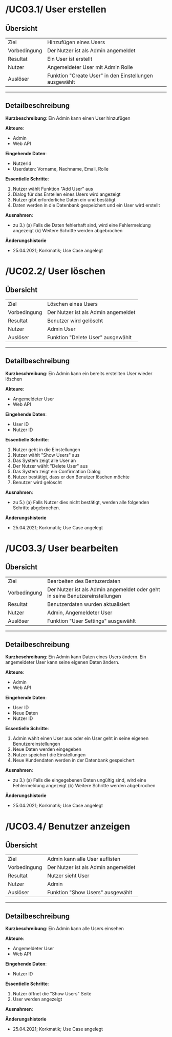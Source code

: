 # /UC03.1/ User erstellen

## Übersicht

  |||
 ---------------|---------------------------------------------------------------
  Ziel          | Hinzufügen eines Users
  Vorbedingung  | Der Nutzer ist als Admin angemeldet
  Resultat      | Ein User ist erstellt
  Nutzer        | Angemeldeter User mit Admin Rolle
  Auslöser      | Funktion "Create User" in den Einstellungen ausgewählt
  ------------------------------------------------------------------------------

## Detailbeschreibung

**Kurzbeschreibung**: Ein Admin kann einen User hinzufügen

**Akteure**:
* Admin
* Web API

**Eingehende Daten**:
* NutzerId
* Userdaten: Vorname, Nachname, Email, Rolle

**Essentielle Schritte**:
1. Nutzer wählt Funktion "Add User" aus
2. Dialog für das Erstellen eines Users wird angezeigt
3. Nutzer gibt erforderliche Daten ein und bestätigt
4. Daten werden in die Datenbank gespeichert und ein User wird erstellt

**Ausnahmen**:
- zu 3.) (a) Falls die Daten fehlerhaft sind, wird eine Fehlermeldung angezeigt (b) Weitere Schritte werden abgebrochen

**Änderungshistorie**
* 25.04.2021; Korkmatik; Use Case angelegt

# /UC02.2/ User löschen

## Übersicht

  |||
 ---------------|---------------------------------------------------------------
  Ziel          | Löschen eines Users
  Vorbedingung  | Der Nutzer ist als Admin angemeldet
  Resultat      | Benutzer wird gelöscht
  Nutzer        | Admin User
  Auslöser      | Funktion "Delete User" ausgewählt
  ------------------------------------------------------------------------------

## Detailbeschreibung

**Kurzbeschreibung**: Ein Admin kann ein bereits erstellten User wieder löschen

**Akteure**:
* Angemeldeter User
* Web API

**Eingehende Daten**:
* User ID
* Nutzer ID

**Essentielle Schritte**:
1. Nutzer geht in die Einstellungen
2. Nutzer wählt "Show Users" aus
3. Das System zeigt alle User an
4. Der Nutzer wählt "Delete User" aus
5. Das System zeigt ein Confirmation Dialog
6. Nutzer bestätigt, dass er den Benutzer löschen möchte
7. Benutzer wird gelöscht 

**Ausnahmen**:
- zu 5.) (a) Falls Nutzer dies nicht bestätigt, werden alle folgenden Schritte abgebrochen.

**Änderungshistorie**
* 25.04.2021; Korkmatik; Use Case angelegt

# /UC03.3/ User bearbeiten

## Übersicht

  |||
 ---------------|---------------------------------------------------------------
  Ziel          | Bearbeiten des Bentuzerdaten
  Vorbedingung  | Der Nutzer ist als Admin angemeldet oder geht in seine Benutzereinstellungen
  Resultat      | Benutzerdaten wurden aktualisiert
  Nutzer        | Admin, Angemeldeter User
  Auslöser      | Funktion "User Settings" ausgewählt
  ------------------------------------------------------------------------------

## Detailbeschreibung

**Kurzbeschreibung**: Ein Admin kann Daten eines Users ändern. Ein angemeldeter User kann seine eigenen Daten ändern.

**Akteure**:
* Admin
* Web API

**Eingehende Daten**:
* User ID
* Neue Daten
* Nutzer ID

**Essentielle Schritte**:
1. Admin wählt einen User aus oder ein User geht in seine eigenen Benutzereinstellungen
2. Neue Daten werden eingegeben
3. Nutzer speichert die Einstellungen
4. Neue Kundendaten werden in der Datenbank gespeichert

**Ausnahmen**:
- zu 3.) (a) Falls die eingegebenen Daten ungültig sind, wird eine Fehlermeldung angezeigt (b) Weitere Schritte werden abgebrochen

**Änderungshistorie**
* 25.04.2021; Korkmatik; Use Case angelegt

# /UC03.4/ Benutzer anzeigen

## Übersicht

  |||
 ---------------|---------------------------------------------------------------
  Ziel          | Admin kann alle User auflisten
  Vorbedingung  | Der Nutzer ist als Admin angemeldet
  Resultat      | Nutzer sieht User
  Nutzer        | Admin
  Auslöser      | Funktion "Show Users" ausgewählt
  ------------------------------------------------------------------------------

## Detailbeschreibung

**Kurzbeschreibung**: Ein Admin kann alle Users einsehen

**Akteure**:
* Angemeldeter User
* Web API

**Eingehende Daten**:
* Nutzer ID

**Essentielle Schritte**:
1. Nutzer öffnet die "Show Users" Seite
2. User werden angezeigt

**Ausnahmen**:

**Änderungshistorie**
* 25.04.2021; Korkmatik; Use Case angelegt
